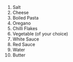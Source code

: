 1. Salt
2. Cheese
3. Boiled Pasta
4. Oregano
5. Chilli Flakes
6. Vegetable (of your choice)
7. White Sauce
8. Red Sauce
9. Water
10. Butter

